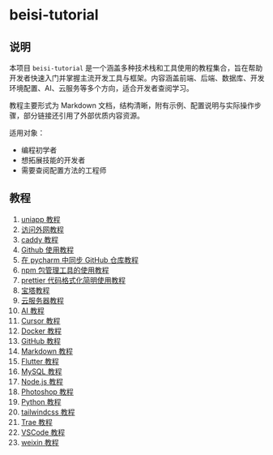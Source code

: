 # beisi-tutorial

## 说明

本项目 `beisi-tutorial` 是一个涵盖多种技术栈和工具使用的教程集合，旨在帮助开发者快速入门并掌握主流开发工具与框架。内容涵盖前端、后端、数据库、开发环境配置、AI、云服务等多个方向，适合开发者查阅学习。

教程主要形式为 Markdown 文档，结构清晰，附有示例、配置说明与实际操作步骤，部分链接还引用了外部优质内容资源。

适用对象：

- 编程初学者
- 想拓展技能的开发者
- 需要查阅配置方法的工程师

## 教程

1. [uniapp 教程](tutorials/uniapp%20教程.md)
2. [访问外网教程](tutorials/04_guide/vpn_tutorial.md)
3. [caddy 教程](tutorials/caddy%20教程.md)
4. [Github 使用教程](tutorials/01_basic/Github使用教程.md)
5. [在 pycharm 中同步 GitHub 仓库教程](https://blog.csdn.net/john_bian/article/details/94657057)
6. [npm 包管理工具的使用教程](tutorials/npm%20包管理工具的使用教程.md)
7. [prettier 代码格式化简明使用教程](tutorials/prettier%20代码格式化简明使用教程.md)
8. [宝塔教程](tutorials/01_tool/baota_tutorial.md)
9. [云服务器教程](tutorials/basic/cloude_server_tutorial.md)
10. [AI 教程](tutorials/AI%20教程.md)
11. [Cursor 教程](tutorials/Cursor%20教程.md)
12. [Docker 教程](tutorials/Docker%20教程.md)
13. [GitHub 教程](tutorials/GitHub%20教程.md)
14. [Markdown 教程](tutorials/Markdown%20教程.md)
15. [Flutter 教程](tutorials/Flutter%20教程.md)
16. [MySQL 教程](tutorials/MySQL%20教程.md)
17. [Node.js 教程](tutorials/Node.js%20教程.md)
18. [Photoshop 教程](tutorials/Photoshop%20教程.md)
19. [Python 教程](tutorials/Python%20教程.md)
20. [tailwindcss 教程](tutorials/tailwindcss%20教程.md)
21. [Trae 教程](tutorials/Trae%20教程.md)
22. [VSCode 教程](tutorials/VS%20Code%20教程.md)
23. [weixin 教程](tutorials/weixin%20教程.md)
